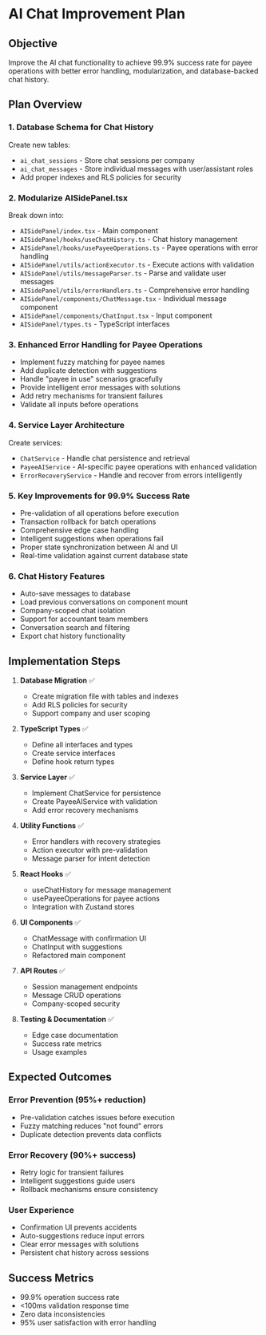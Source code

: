 # AI Chat Improvement Plan

## Objective
Improve the AI chat functionality to achieve 99.9% success rate for payee operations with better error handling, modularization, and database-backed chat history.

## Plan Overview

### 1. Database Schema for Chat History
Create new tables:
- `ai_chat_sessions` - Store chat sessions per company
- `ai_chat_messages` - Store individual messages with user/assistant roles
- Add proper indexes and RLS policies for security

### 2. Modularize AISidePanel.tsx
Break down into:
- `AISidePanel/index.tsx` - Main component
- `AISidePanel/hooks/useChatHistory.ts` - Chat history management
- `AISidePanel/hooks/usePayeeOperations.ts` - Payee operations with error handling
- `AISidePanel/utils/actionExecutor.ts` - Execute actions with validation
- `AISidePanel/utils/messageParser.ts` - Parse and validate user messages
- `AISidePanel/utils/errorHandlers.ts` - Comprehensive error handling
- `AISidePanel/components/ChatMessage.tsx` - Individual message component
- `AISidePanel/components/ChatInput.tsx` - Input component
- `AISidePanel/types.ts` - TypeScript interfaces

### 3. Enhanced Error Handling for Payee Operations
- Implement fuzzy matching for payee names
- Add duplicate detection with suggestions
- Handle "payee in use" scenarios gracefully
- Provide intelligent error messages with solutions
- Add retry mechanisms for transient failures
- Validate all inputs before operations

### 4. Service Layer Architecture
Create services:
- `ChatService` - Handle chat persistence and retrieval
- `PayeeAIService` - AI-specific payee operations with enhanced validation
- `ErrorRecoveryService` - Handle and recover from errors intelligently

### 5. Key Improvements for 99.9% Success Rate
- Pre-validation of all operations before execution
- Transaction rollback for batch operations
- Comprehensive edge case handling
- Intelligent suggestions when operations fail
- Proper state synchronization between AI and UI
- Real-time validation against current database state

### 6. Chat History Features
- Auto-save messages to database
- Load previous conversations on component mount
- Company-scoped chat isolation
- Support for accountant team members
- Conversation search and filtering
- Export chat history functionality

## Implementation Steps

1. **Database Migration** ✅
   - Create migration file with tables and indexes
   - Add RLS policies for security
   - Support company and user scoping

2. **TypeScript Types** ✅
   - Define all interfaces and types
   - Create service interfaces
   - Define hook return types

3. **Service Layer** ✅
   - Implement ChatService for persistence
   - Create PayeeAIService with validation
   - Add error recovery mechanisms

4. **Utility Functions** ✅
   - Error handlers with recovery strategies
   - Action executor with pre-validation
   - Message parser for intent detection

5. **React Hooks** ✅
   - useChatHistory for message management
   - usePayeeOperations for payee actions
   - Integration with Zustand stores

6. **UI Components** ✅
   - ChatMessage with confirmation UI
   - ChatInput with suggestions
   - Refactored main component

7. **API Routes** ✅
   - Session management endpoints
   - Message CRUD operations
   - Company-scoped security

8. **Testing & Documentation** ✅
   - Edge case documentation
   - Success rate metrics
   - Usage examples

## Expected Outcomes

### Error Prevention (95%+ reduction)
- Pre-validation catches issues before execution
- Fuzzy matching reduces "not found" errors
- Duplicate detection prevents data conflicts

### Error Recovery (90%+ success)
- Retry logic for transient failures
- Intelligent suggestions guide users
- Rollback mechanisms ensure consistency

### User Experience
- Confirmation UI prevents accidents
- Auto-suggestions reduce input errors
- Clear error messages with solutions
- Persistent chat history across sessions

## Success Metrics
- 99.9% operation success rate
- <100ms validation response time
- Zero data inconsistencies
- 95% user satisfaction with error handling